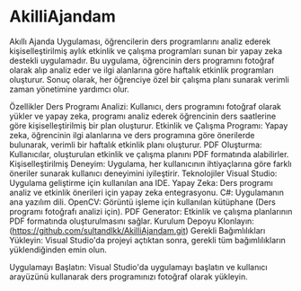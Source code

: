 # AkilliAjandam
Akıllı Ajanda Uygulaması, öğrencilerin ders programlarını analiz ederek kişiselleştirilmiş aylık etkinlik ve çalışma programları sunan bir yapay zeka destekli uygulamadır. Bu uygulama, öğrencinin ders programını fotoğraf olarak alıp analiz eder ve ilgi alanlarına göre haftalık etkinlik programları oluşturur. Sonuç olarak, her öğrenciye özel bir çalışma planı sunarak verimli zaman yönetimine yardımcı olur.

Özellikler
Ders Programı Analizi: Kullanıcı, ders programını fotoğraf olarak yükler ve yapay zeka, programı analiz ederek öğrencinin ders saatlerine göre kişiselleştirilmiş bir plan oluşturur.
Etkinlik ve Çalışma Programı: Yapay zeka, öğrencinin ilgi alanlarına ve ders programına göre önerilerde bulunarak, verimli bir haftalık etkinlik planı oluşturur.
PDF Oluşturma: Kullanıcılar, oluşturulan etkinlik ve çalışma planını PDF formatında alabilirler.
Kişiselleştirilmiş Deneyim: Uygulama, her kullanıcının ihtiyaçlarına göre farklı öneriler sunarak kullanıcı deneyimini iyileştirir.
Teknolojiler
Visual Studio: Uygulama geliştirme için kullanılan ana IDE.
Yapay Zeka: Ders programı analiz ve etkinlik önerileri için yapay zeka entegrasyonu.
C#: Uygulamanın ana yazılım dili.
OpenCV: Görüntü işleme için kullanılan kütüphane (Ders programı fotoğrafı analizi için).
PDF Generator: Etkinlik ve çalışma planlarının PDF formatında oluşturulmasını sağlar.
Kurulum
Depoyu Klonlayın:(https://github.com/sultandlkk/AkilliAjandam.git)
Gerekli Bağımlılıkları Yükleyin: Visual Studio'da projeyi açtıktan sonra, gerekli tüm bağımlılıkların yüklendiğinden emin olun.

Uygulamayı Başlatın: Visual Studio'da uygulamayı başlatın ve kullanıcı arayüzünü kullanarak ders programınızı fotoğraf olarak yükleyin.
